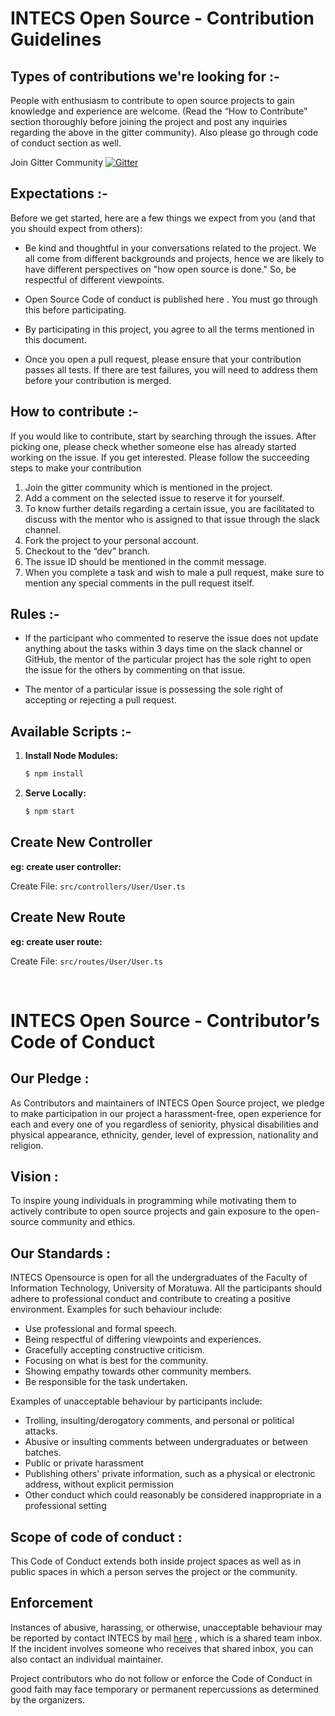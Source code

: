 # INTECS Open Source - Contribution Guidelines

## Types of contributions we're looking for :-

People with enthusiasm to contribute to open source projects to gain knowledge and experience are welcome. 
(Read the “How to Contribute” section thoroughly before joining the project and post any inquiries regarding the above in the gitter community). Also please go through code of conduct section as well.

Join Gitter Community [![Gitter](https://badges.gitter.im/INTECS-ITFAC/Intecs_WebApp_BackEnd.svg)](https://gitter.im/INTECS-ITFAC/Intecs_WebApp_BackEnd?utm_source=badge&utm_medium=badge&utm_campaign=pr-badge)

## Expectations :-
Before we get started, here are a few things we expect from you
(and that you should expect from others):

- Be kind and thoughtful in your conversations related to the project. We all come from different backgrounds and projects, hence we are likely to have different perspectives on "how open source is done." So, be respectful of different viewpoints.

- Open Source Code of conduct is published here <link>. You must go through this before participating. 

- By participating in this project, you agree to all the terms mentioned in this document.

- Once you open a pull request, please ensure that your contribution passes all tests. If there are test failures, you will need to address them before your contribution is merged.

## How to contribute :-

If you would like to contribute, start by searching through the issues. After picking one,  please check whether someone else has already started working on the issue. If you get interested. Please follow the succeeding steps to make your contribution

1. Join the gitter community which is mentioned in the project.
2. Add a comment on the selected issue to reserve it for yourself. 
3. To know further details regarding a certain issue, you are facilitated to discuss with the mentor who is assigned to that issue through the slack channel.
4. Fork the project to your personal account.
5. Checkout to the “dev” branch.
6. The issue ID should be mentioned in the commit message.
7. When you complete a task and wish to male a pull request, make sure to mention any special comments in the pull request itself. 

## Rules :-

- If the participant who commented to reserve the issue does not update anything about the tasks within 3 days time on the slack channel or GitHub, the mentor of the particular project has the sole right to open the issue for the others by commenting on that issue.

- The mentor of a particular issue is possessing the sole right of accepting or rejecting a pull request. 

## Available Scripts :-


1. **Install Node Modules:**

   ```bash
   $ npm install
   ```

2. **Serve Locally:**

   ```bash
   $ npm start
   ```

## Create New Controller

**eg: create user controller:**

Create File: `src/controllers/User/User.ts`

## Create New Route

**eg: create user route:**

Create File: `src/routes/User/User.ts`

</br>

# INTECS Open Source - Contributor’s Code of Conduct

## Our Pledge :

As Contributors and maintainers of INTECS Open Source project, we pledge to make participation in our project a harassment-free, open experience for each and every one of you regardless of seniority, physical disabilities and physical appearance, ethnicity, gender, level of expression, nationality and religion.

## Vision :

To inspire young individuals in programming while motivating them to actively contribute to open source projects and gain exposure to the open-source community and ethics.

## Our Standards :

INTECS Opensource is open for all the undergraduates of the Faculty of Information Technology, University of Moratuwa.
All the participants should adhere to professional conduct and contribute to creating a positive environment. Examples for such behaviour include:

- Use professional and formal speech.
- Being respectful of differing viewpoints and experiences.
- Gracefully accepting constructive criticism.
- Focusing on what is best for the community.
- Showing empathy towards other community members.
- Be responsible for the task undertaken.

Examples of unacceptable behaviour by participants include:

- Trolling, insulting/derogatory comments, and personal or political attacks.
- Abusive or insulting comments between undergraduates or between batches.
- Public or private harassment
- Publishing others' private information, such as a physical or electronic address, without explicit permission
- Other conduct which could reasonably be considered inappropriate in a professional setting

## Scope of code of conduct :

This Code of Conduct extends both inside project spaces as well as in public spaces in which a person serves the project or the community.

## Enforcement 

Instances of abusive, harassing, or otherwise, unacceptable behaviour may be reported by contact INTECS by mail [here](intecs@gmail.com) , which is a shared team inbox. If the incident involves someone who receives that shared inbox, you can also contact an individual maintainer.

Project contributors who do not follow or enforce the Code of Conduct in good faith may face temporary or permanent repercussions as determined by the organizers.

